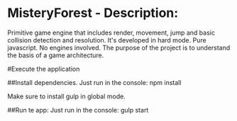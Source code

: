 # MisteryForest - Description:
Primitive game engine that includes render, movement, jump and basic collision detection and resolution.
It's developed in hard mode. Pure javascript. No engines involved.
The purpose of the project is to understand the basis of a game architecture.

#Execute the application

##Install dependencies. Just run in the console:
npm install

Make sure to install gulp in global mode.

##Run te app: Just run in the console:
gulp start

